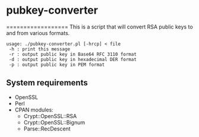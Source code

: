 # pubkey-converter
==================
This is a script that will convert RSA public keys to and from various formats.

    usage: ./pubkey-converter.pl [-hrcp] < file
     -h : print this message
     -r : output public key in Base64 RFC 3110 format
     -d : output public key in hexadecimal DER format
     -p : output public key in PEM format

## System requirements
* OpenSSL
* Perl
* CPAN modules:
  * Crypt::OpenSSL::RSA
  * Crypt::OpenSSL::Bignum
  * Parse::RecDescent